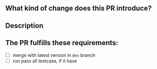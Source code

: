 ## What kind of change does this PR introduce?
<!-- title of PR (what main thing you done) -->

## Description
<!-- deep detail of this PR -->

## The PR fulfills these requirements:
- [ ] merge with latest version in `dev` branch
- [ ] run pass all testcase, if it have

<!-- delete this line if you need comment or more detail  
## Other information:
...
delete this line if you need comment or more detail -->
